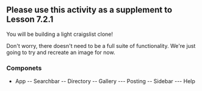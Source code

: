 ## Please use this activity as a supplement to Lesson 7.2.1
You will be building a light craigslist clone!

Don't worry, there doesn't need to be a full suite of functionality. We're just going to try and recreate an image for now.

### Componets
- App
-- Searchbar
-- Directory
-- Gallery
--- Posting
-- Sidebar
--- Help